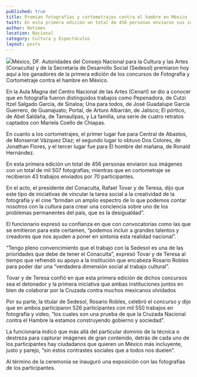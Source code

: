 ```yaml
---
published: true
title: Premian fotografías y cortometrajes contra el hambre en México
twitt: En esta primera edición un total de 456 personas enviaron sus imágenes con un total de mil 507 fotografías; mientras que en cortometraje se recibieron 43 trabajos enviados por 70 participantes.
author: Notimex
location: Nacional
category: Cultura y Espectáculos
layout: posts
---
```


![](http://i.imgur.com/hQ80wIym.jpg)México, DF. Autoridades del Consejo Nacional para la Cultura y las Artes (Conaculta) y de la Secretaría de Desarrollo Social (Sedesol) premiaron hoy aquí a los ganadores de la primera edición de los concursos de Fotografía y Cortometraje contra el hambre en México.

En la Aula Magna del Centro Nacional de las Artes (Cenart) se dio a conocer que en fotografía fueron distinguidos trabajos como Pepenadora, de Cutzi Itzel Salgado García, de Sinaloa; Una para todos, de José Guadalupe García Guerrero, de Guanajuato; Portal, de Arturo Albarrán, de Jalisco; El pórtico, de Abel Saldaña, de Tamaulipas, y La familia, una serie de cuatro retratos captados con Mariela Coello de Chiapas.

En cuanto a los cortometrajes, el primer lugar fue para Central de Abastos, de Monserrat Vázquez Díaz; el segundo lugar lo obtuvo Dos Colores, de Jonathan Flores, y el tercer lugar fue para El hombre del mañana, de Ronald Hernández.

En esta primera edición un total de 456 personas enviaron sus imágenes con un total de mil 507 fotografías; mientras que en cortometraje se recibieron 43 trabajos enviados por 70 participantes.

En el acto, el presidente del Conaculta, Rafael Tovar y de Teresa, dijo que este tipo de iniciativas de vincular la tarea social a la creatividad de la fotografía y el cine “brindan un amplio espectro de lo que podemos contar nosotros con la cultura para crear una conciencia sobre uno de los problemas permanentes del país, que es la desigualdad”.

El funcionario expresó su confianza en que con convocatorias como las que se emitieron para este certamen, “podemos incluir a grandes talentos y creadores que nos ayuden a poner en sintonía esta realidad nacional”.

“Tengo pleno convencimiento que el trabajo con la Sedesol es una de las prioridades que debe de tener el Conaculta”, expresó Tovar y de Teresa al tiempo que refrendó su apoyo a la institución que encabeza Rosario Robles para poder dar una “verdadera dimensión social al trabajo cultural”.

Tovar y de Teresa confió en que esta primera edición de dichos concursos sea el detonador y la primera iniciativa que ambas instituciones juntos en bien de colaborar por la Cruzada contra muchos mexicanos olvidados

Por su parte, la titular de Sedesol, Rosario Robles, celebró el concurso y dijo que en ambos participaron 526 participantes con mil 550 trabajos en fotografía y video, “los cuales son una prueba de que la Cruzada Nacional contra el Hambre la estamos construyendo gobierno y sociedad”.

La funcionaria indicó que más allá del particular dominio de la técnica o destreza para capturar imágenes de gran contenido, detrás de cada uno de los participantes hay ciudadanos que quieren un México más incluyente, justo y parejo, “sin estos contrastes sociales que a todos nos duelen”.

Al término de la ceremonia se inauguró una exposición con las fotografías de los participantes.
